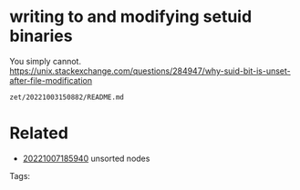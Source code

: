 # writing to and modifying setuid binaries
You simply cannot.
https://unix.stackexchange.com/questions/284947/why-suid-bit-is-unset-after-file-modification

` zet/20221003150882/README.md `

# Related

- [20221007185940](/zet/20221007185940/README.md) unsorted nodes

Tags:

    
